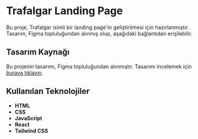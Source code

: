 # Trafalgar Landing Page

Bu proje, Trafalgar isimli bir landing page'in geliştirilmesi için hazırlanmıştır. Tasarım, Figma topluluğundan alınmış olup, aşağıdaki bağlantıdan erişilebilir.

## Tasarım Kaynağı

Bu projenin tasarımı, Figma topluluğundan alınmıştır. Tasarımı incelemek için [buraya tıklayın](https://www.figma.com/design/XEQNBMy9beWgUvhl5IQ90w/Trafalgar-Landing-Page-(Community)?node-id=0-1&t=6dbYipYTAHNz6Bpy-1).

## Kullanılan Teknolojiler

- **HTML**
- **CSS**
- **JavaScript**
- **React**
- **Tailwind CSS**
